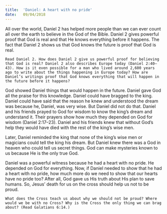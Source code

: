 ```yaml
---
title:  'Daniel: A heart with no pride'
date:   09/04/2018
---
```


All over the world, Daniel 2 has helped more people than we can ever count all over the earth to believe in the God of the Bible. Daniel 2 gives powerful proof that God is real and that He knows everything before it happens. The fact that Daniel 2 shows us that God knows the future is proof that God is real. 

`Read Daniel 2. How does Daniel 2 give us powerful proof for believing that God is real? Daniel 2 also describes Europe today (Daniel 2:40–43). How is it even possible for a man who lived around 2,600 years ago to write about the things happening in Europe today? How are Daniel’s writings proof that God knows everything that will happen in the future before it happens?`

God showed Daniel things that would happen in the future. Daniel gave God all the praise for this knowledge. Daniel could have bragged to the king. Daniel could have said that the reason he knew and understood the dream was because he, Daniel, was very wise. But Daniel did not do that. Daniel and his friends prayed to God for wisdom to know the king’s dream and understand it. Their prayers show how much they depended on God for wisdom (Daniel 2:17–23). Daniel and his friends knew that without God’s help they would have died with the rest of the king’s wise men. 

Later, Daniel reminded the king that none of the king’s wise men or magicians could tell the king his dream. But Daniel knew there was a God in heaven who could tell us secret things. God can make mysteries known to us because He is the only true God. 

Daniel was a powerful witness because he had a heart with no pride. He depended on God for everything. Now, if Daniel needed to show that he had a heart with no pride, how much more do we need to show that our hearts have no pride too? After all, God gave us His truth about His plan to save humans. So, Jesus’ death for us on the cross should help us not to be proud.

`What does the Cross teach us about why we should not be proud? Where would we be with no Cross? Why is the Cross the only thing we can brag about? (Read Galatians 6:14.)`